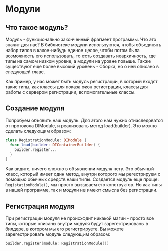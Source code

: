 # Модули
## Что такое модуль?
Модуль - функционально законченный фрагмент программы. Что это значит для нас? В библиотеке модули используются, чтобы объединять набор типов в какое-нибудь единое целое, чтобы потом была возможность его использовать, то есть создавать иеархичность, где типы на самом низком уровне, а модули на уровне повыше. Также существуют еще более высокий уровень - Сборка, но о ней описано в следующей главе.

Как пример, у нас может быть модуль регистрации, в который входят такие типы, как классы для показа окон регистрации, классы для работы с сервером регистрации, вспомогательные классы.

## Создание модуля
Попробуем объявить наш модуль. Для этого нам нужно отнаследоватся от протокола DIModule, и реализовать метод load(builder). Это можно сделать следующим образом:
```Swift
class RegistrationModule: DIModule {
  func load(builder: DIContainerBuilder) {
    builder.register...
  }
}
```

Как видите, ничего сложно в объявлении модуля нету. Это обычный класс, который имеет один метод, внутри которого мы регестрируем с помощью обычных средств наши типы.
Создается модуль еще проще: `RegistationModule()`, мы просто вызываем его конструктор. Но как типы в нашей программе, так и модули не имеют смысла без регистрации.

## Регистрация модуля
При регистрации модуля не происходит никакой магии - просто все типы, которые описаны внутри модуля будут зарегестрированы в билдере, в котором мы его регистрируете. Вы можете зарегестрировать модуль следующим образом:
```Swift
builder.register(module: RegistrationModule())
```
